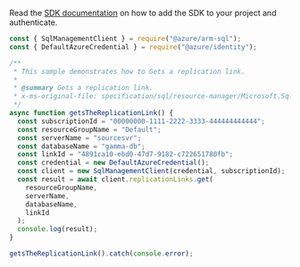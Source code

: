 Read the [SDK documentation](https://github.com/Azure/azure-sdk-for-js/blob/%40azure%2Farm-sql_9.0.1/sdk/sql/arm-sql/README.md) on how to add the SDK to your project and authenticate.

```javascript
const { SqlManagementClient } = require("@azure/arm-sql");
const { DefaultAzureCredential } = require("@azure/identity");

/**
 * This sample demonstrates how to Gets a replication link.
 *
 * @summary Gets a replication link.
 * x-ms-original-file: specification/sql/resource-manager/Microsoft.Sql/preview/2021-02-01-preview/examples/ReplicationLinkGet.json
 */
async function getsTheReplicationLink() {
  const subscriptionId = "00000000-1111-2222-3333-444444444444";
  const resourceGroupName = "Default";
  const serverName = "sourcesvr";
  const databaseName = "gamma-db";
  const linkId = "4891ca10-ebd0-47d7-9182-c722651780fb";
  const credential = new DefaultAzureCredential();
  const client = new SqlManagementClient(credential, subscriptionId);
  const result = await client.replicationLinks.get(
    resourceGroupName,
    serverName,
    databaseName,
    linkId
  );
  console.log(result);
}

getsTheReplicationLink().catch(console.error);
```

